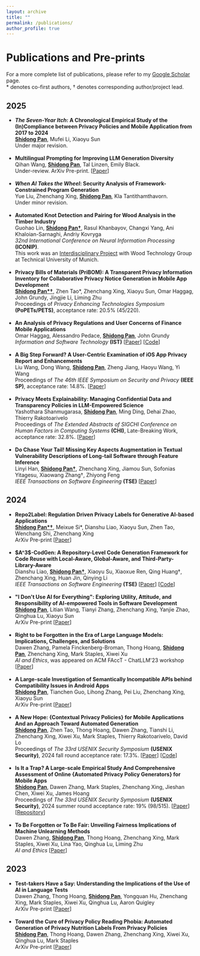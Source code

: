 ```yaml
---
layout: archive
title: ""
permalink: /publications/
author_profile: true
---
```


<style>
table.imgtable, table.imgtable td{
  /* height: auto; */
  /* text-align: left; */
}

</style>

# <i class="fa fa-fw fa-copy"></i> Publications and Pre-prints

For a more complete list of publications, please refer to my <a href="https://scholar.google.com.au/citations?user=IPz6ilYAAAAJ&hl=en">Google Scholar</a> page.<br>
\* denotes co-first authors, † denotes corresponding author/project lead.


## 2025
<ul>
  <li>
     <b><em>The Seven-Year Itch</em>: A Chronological Empirical Study of the (In)Compliance between Privacy Policies and Mobile Application from 2017 to 2024</b> <br>
      <ins><b>Shidong Pan</b></ins>, Mufei Li, Xiaoyu Sun<br>
      Under major revision.
  </li>
  <br>
  <li>
     <b>Multilingual Prompting for Improving LLM Generation Diversity</b> <br>
       Qihan Wang, <ins><b>Shidong Pan</b></ins>, Tal Linzen, Emily Black. <br>
       Under-review. ArXiv Pre-print. [<a href="https://arxiv.org/abs/2505.15229">Paper</a>]
  </li>
  <br>
  <li>
     <b><em>When AI Takes the Wheel</em>: Security Analysis of Framework-Constrained Program Generation</b><br>
      Yue Liu, Zhenchang Xing, <ins><b>Shidong Pan</b></ins>, Kla Tantithamthavorn.<br>
      Under minor revision.
  </li>
  <br>
  <li>
     <b>Automated Knot Detection and Pairing for Wood Analysis in the Timber Industry</b> <br>
      Guohao Lin, <ins><b>Shidong Pan†</b></ins>, Rasul Khanbayov, Changxi Yang, Ani Khaloian-Sarnaghi, Andriy Kovryga<br>
      <em>32nd International Conference on Neural Information Processing</em> <b> (ICONIP)</b>.<br>
      This work was an <a href="https://www.cit.tum.de/en/cit/studies/degree-programs/master-informatics/interdisciplinary-project/"> Interdisciplinary Project</a> with Wood Technology Group at Technical University of Munich. 
  </li>
  <br>
  <li>
     <b>Privacy Bills of Materials (PriBOM): A Transparent Privacy Information Inventory for Collaborative Privacy Notice Generation in Mobile App Development</b> <br>
      <ins><b>Shidong Pan*†</b></ins>, Zhen Tao*, Zhenchang Xing, Xiaoyu Sun, Omar Haggag, John Grundy, Jingjie Li, Liming Zhu <br>
      Proceedings of <em>Privacy Enhancing Technologies Symposium</em> <b> (PoPETs/PETS)</b>, acceptance rate: 20.5% (45/220).
  </li>
<br>
  <li>
      <b> An Analysis of Privacy Regulations and User Concerns of Finance Mobile Applications</b>  <br>
       Omar Haggag, Alessandro Pedace, <ins><b>Shidong Pan</b></ins>, John Grundy <br>
      <em>Information and Software Technology</em> <b>(IST)</b>
      [<a href="https://www.sciencedirect.com/science/article/pii/S0950584925000953" target="_blank">Paper</a>]
      [<a href="https://github.com/HumaniSELab/An_Analysis_of_Privacy_Regulations_and_User_Concerns_of_Finance_Mobile_Applications">Code</a>]
  </li>
<br>
  <li>
    <b>A Big Step Forward? A User-Centric Examination of iOS App Privacy Report and Enhancements</b> <br>
    Liu Wang, Dong Wang, <ins><b>Shidong Pan</b></ins>, Zheng Jiang, Haoyu Wang, Yi Wang<br>
    Proceedings of <em>The 46th IEEE Symposium on Security and Privacy</em> <b>(IEEE SP)</b>, acceptance rate: 14.8%. 
    [<a href="https://www.computer.org/csdl/proceedings-article/sp/2025/223600d878/26hiVNNmd1e" target="_blank">Paper</a>]
  </li>
<br>
  <li>
    <b>Privacy Meets Explainability: Managing Confidential Data and Transparency Policies in LLM-Empowered Science</b> <br>
    Yashothara Shanmugarasa, <ins><b>Shidong Pan</b></ins>, Ming Ding, Dehai Zhao, Thierry Rakotoarivelo<br>
    Proceedings of <em>The Extended Abstracts of SIGCHI Conference on Human Factors in Computing Systems</em> <b>(CHI)</b>, Late-Breaking Work, acceptance rate: 32.8%.  
    [<a href="https://ShidongPAN.github.io/_pages/papers/CHI_LBW_Privacy.pdf" target="_blank">Paper</a>]
  </li>
<br>
  <li>
    <b> Do Chase Your Tail! Missing Key Aspects Augmentation in Textual Vulnerability Descriptions of Long-tail Software through Feature Inference</b> <br>
    Linyi Han,  <ins><b>Shidong Pan†</b></ins>, Zhenchang Xing, Jiamou Sun, Sofonias Yitagesu, Xiaowang Zhang†, Zhiyong Feng<br>
    <em>IEEE Transactions on Software Engineering</em> <b>(TSE)</b>
        [<a href="https://arxiv.org/abs/2405.07430">Paper</a>]
  </li>
</ul>


## 2024
<ul>
  <li>
  <b>Repo2Label: Regulation Driven Privacy Labels for Generative AI-based Applications</b><br>
  <ins><b>Shidong Pan*†</b></ins>, Meixue Si*, Dianshu Liao, Xiaoyu Sun, Zhen Tao, Wenchang Shi, Zhenchang Xing<br>
  ArXiv Pre-print
  [<a href="https://arxiv.org/abs/2405.07430">Paper</a>]
  </li>
<br>    
  <li>
   <b>$A^3$-CodGen: A Repository-Level Code Generation Framework for Code Reuse with Local-Aware, Global-Aware, and Third-Party-Library-Aware</b><br>
        Dianshu Liao, <ins><b>Shidong Pan†</b></ins>, Xiaoyu Su, Xiaoxue Ren, Qing Huang†, Zhenchang Xing, Huan Jin, Qinying Li<br>
        <em>IEEE Transactions on Software Engineering</em> <b>(TSE)</b>
        [<a href="https://arxiv.org/abs/2312.05772">Paper</a>]
        [<a href="https://github.com/Dianshu-Liao/AAA-Code-Generation-Framework-for-Code-Repository-Local-Aware-Global-Aware-Third-Party-Aware">Code</a>]
  </li>
<br>
  <li>
    <b>"I Don't Use AI for Everything": Exploring Utility, Attitude, and Responsibility of AI-empowered Tools in Software Development</b><br>
        <ins><b>Shidong Pan</b></ins>, Litian Wang, Tianyi Zhang, Zhenchang Xing, Yanjie Zhao, Qinghua Lu, Xiaoyu Sun<br>
        ArXiv Pre-print
        [<a href="https://arxiv.org/abs/2405.07430">Paper</a>]
  </li>
<br>
  <li>
      <b>Right to be Forgotten in the Era of Large Language Models: Implications, Challenges, and Solutions</b><br>
        Dawen Zhang, Pamela Finckenberg-Broman, Thong Hoang, <ins><b>Shidong Pan</b></ins>, Zhenchang Xing, Mark Staples, Xiwei Xu<br>
        <em>AI and Ethics</em>, was appeared on ACM FAccT - ChatLLM'23 workshop       
        [<a href="https://arxiv.org/abs/2307.03941">Paper</a>]
  </li>
  <br>
  <li>
    <b>A Large-scale Investigation of Semantically Incompatible APIs behind Compatibility Issues in Android Apps</b><br>
        <ins><b>Shidong Pan</b></ins>, Tianchen Guo, Lihong Zhang, Pei Liu, Zhenchang Xing, Xiaoyu Sun<br>
        ArXiv Pre-print
        [<a href="https://arxiv.org/abs/2406.17431">Paper</a>]
  </li>
  <br>
  <li>
      <b>A New Hope: {Contextual Privacy Policies} for Mobile Applications And an Approach Toward Automated Generation</b><br>
        <ins><b>Shidong Pan</b></ins>, Zhen Tao, Thong Hoang, Dawen Zhang, Tianshi Li, Zhenchang Xing, Xiwei Xu, Mark Staples, Thierry Rakotoarivelo, David Lo<br>
        Proceedings of <em>The 33rd USENIX Security Symposium</em> <b>(USENIX Security)</b>, 2024 fall round acceptance rate: 17.3%.
        [<a href="https://www.usenix.org/system/files/usenixsecurity24-pan-shidong-hope.pdf">Paper</a>]
        [<a href="https://github.com/ShidongPAN/Cpp4App">Code</a>]
  </li>
  <br>
  <li>
        <b> Is It a Trap? A Large-scale Empirical Study And Comprehensive Assessment of Online {Automated Privacy Policy Generators} for Mobile Apps</b> <br>
        <ins><b>Shidong Pan</b></ins>, Dawen Zhang, Mark Staples, Zhenchang Xing, Jieshan Chen, Xiwei Xu, James Hoang<br>
        Proceedings of <em>The 33rd USENIX Security Symposium</em> <b>(USENIX Security)</b>, 2024 summer round acceptance rate: 19% (98/515).
        [<a href="https://www.usenix.org/system/files/usenixsecurity24-pan-shidong-trap.pdf">Paper</a>]
        [<a href="https://github.com/ShidongPAN/APPG">Repository</a>]
  </li>
    <br>
  <li>
        <b>To Be Forgotten or To Be Fair: Unveiling Fairness Implications of Machine Unlearning Methods</b> <br>
        Dawen Zhang, <ins><b>Shidong Pan</b></ins>, Thong Hoang, Zhenchang Xing, Mark Staples, Xiwei Xu, Lina Yao, Qinghua Lu, Liming Zhu<br>
        <em>AI and Ethics</em>    
        [<a href="https://link.springer.com/article/10.1007/s43681-023-00398-y">Paper</a>]
  </li>
</ul> 

## 2023
<ul>
    <li>
      <b>Test-takers Have a Say: Understanding the Implications of the Use of AI in Language Tests</b> <br>
      Dawen Zhang, Thong Hoang, <ins><b>Shidong Pan</b></ins>, Yongquan Hu, Zhenchang Xing, Mark Staples, Xiwei Xu, Qinghua Lu, Aaron Quigley<br>
      ArXiv Pre-print 
      [<a href="https://arxiv.org/abs/2307.09885">Paper</a>]
  </li>
      <br>
  <li>
     <b>Toward the Cure of Privacy Policy Reading Phobia: Automated Generation of Privacy Nutrition Labels From Privacy Policies</b><br>
     <ins><b>Shidong Pan</b></ins>, Thong Hoang, Dawen Zhang, Zhenchang Xing, Xiwei Xu, Qinghua Lu, Mark Staples<br>
      ArXiv Pre-print
      [<a href="https://arxiv.org/abs/2306.10923">Paper</a>]
  </li>
</ul> 


